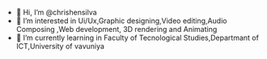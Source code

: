 - 👋 Hi, I’m @chrishensilva
- 👀 I’m interested in Ui/Ux,Graphic designing,Video editing,Audio Composing ,Web development, 3D rendering and Animating
- 🌱 I’m currently learning in Faculty of Tecnological Studies,Departmant of ICT,University of vavuniya

<!---
chrishensilva/chrishensilva is a ✨ special ✨ repository because its `README.md` (this file) appears on your GitHub profile.
You can click the Preview link to take a look at your changes.
--->
